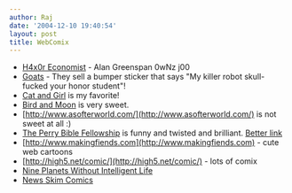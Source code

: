 ```yaml
---
author: Raj
date: '2004-12-10 19:40:54'
layout: post
title: WebComix
---
```


* [H4x0r Economist](http://www.rdwarf.com/~kioh/) - Alan Greenspan 0wNz j00
* [Goats](http://goats.com) - They sell a bumper sticker that says "My killer robot skull-fucked your honor student"!
* [Cat and Girl](http://catandgirl.com) is my favorite!
* [Bird and Moon](http://www.toothdemon.net/birdandmoon/complete.html) is very sweet.
* [http://www.asofterworld.com/](http://www.asofterworld.com/) is not sweet at all :)
* [The Perry Bible Fellowship](http://www.citypaper.com/archives/browse.asp?byline=Nicholas%20Gurewitch) is funny and twisted and brilliant. [Better link](http://cheston.com/pbf/archive.html)
* [http://www.makingfiends.com](http://www.makingfiends.com) - cute web cartoons
* [http://high5.net/comic/](http://high5.net/comic/)  - lots of comix
* [Nine Planets Without Intelligent Life](http://www.bohemiandrive.com/nineplanets/episodes/)
* [News Skim Comics](http://www.pointlesswasteoftime.com/nscomics.html)
